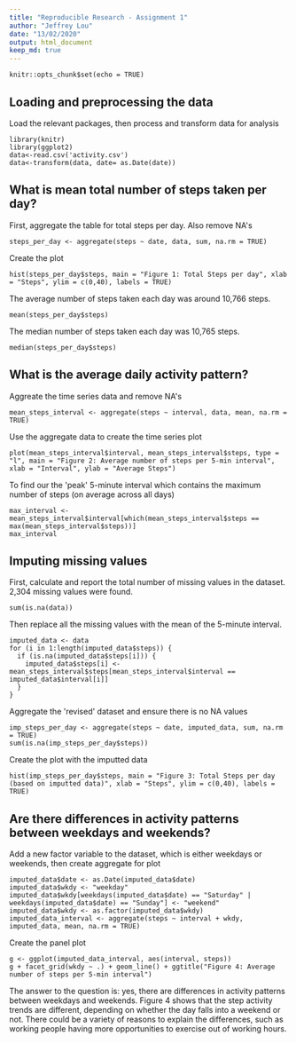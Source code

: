 ```yaml
---
title: "Reproducible Research - Assignment 1"
author: "Jeffrey Lou"
date: "13/02/2020"
output: html_document
keep_md: true
---
```


```{r setup, include=FALSE}
knitr::opts_chunk$set(echo = TRUE)
```

## Loading and preprocessing the data

Load the relevant packages, then process and transform data for analysis

```{r}
library(knitr)
library(ggplot2)
data<-read.csv('activity.csv')
data<-transform(data, date= as.Date(date))
```

## What is mean total number of steps taken per day?

First, aggregate the table for total steps per day.  Also remove NA's

```{r}
steps_per_day <- aggregate(steps ~ date, data, sum, na.rm = TRUE)
```

Create the plot 
```{r}
hist(steps_per_day$steps, main = "Figure 1: Total Steps per day", xlab = "Steps", ylim = c(0,40), labels = TRUE)
```

The average number of steps taken each day was around 10,766 steps.
```{r}
mean(steps_per_day$steps)
```


The median number of steps taken each day was 10,765 steps.
```{r}
median(steps_per_day$steps)
```

## What is the average daily activity pattern?

Aggreate the time series data and remove NA's

```{r}
mean_steps_interval <- aggregate(steps ~ interval, data, mean, na.rm = TRUE)
```

Use the aggregate data to create the time series plot
```{r}
plot(mean_steps_interval$interval, mean_steps_interval$steps, type = "l", main = "Figure 2: Average number of steps per 5-min interval", xlab = "Interval", ylab = "Average Steps")
```

To find our the 'peak' 5-minute interval which contains the maximum number of steps (on average across all days)
```{r}
max_interval <- mean_steps_interval$interval[which(mean_steps_interval$steps == max(mean_steps_interval$steps))]
max_interval
```

## Imputing missing values

First, calculate and report the total number of missing values in the dataset. 2,304 missing values were found.

```{r}
sum(is.na(data))
```

Then replace all the missing values with the mean of the 5-minute interval.

```{r}
imputed_data <- data
for (i in 1:length(imputed_data$steps)) {
  if (is.na(imputed_data$steps[i])) {
    imputed_data$steps[i] <- mean_steps_interval$steps[mean_steps_interval$interval == imputed_data$interval[i]]
  }
}
```

Aggregate the 'revised' dataset and ensure there is no NA values

```{r}
imp_steps_per_day <- aggregate(steps ~ date, imputed_data, sum, na.rm = TRUE)
sum(is.na(imp_steps_per_day$steps))
```

Create the plot with the imputted data
```{r}
hist(imp_steps_per_day$steps, main = "Figure 3: Total Steps per day (based on imputted data)", xlab = "Steps", ylim = c(0,40), labels = TRUE)
```

## Are there differences in activity patterns between weekdays and weekends?

Add a new factor variable to the dataset, which is either weekdays or weekends, then create aggregate for plot

```{r}
imputed_data$date <- as.Date(imputed_data$date)
imputed_data$wkdy <- "weekday"
imputed_data$wkdy[weekdays(imputed_data$date) == "Saturday" | weekdays(imputed_data$date) == "Sunday"] <- "weekend"
imputed_data$wkdy <- as.factor(imputed_data$wkdy)
imputed_data_interval <- aggregate(steps ~ interval + wkdy, imputed_data, mean, na.rm = TRUE)
```

Create the panel plot

```{r}
g <- ggplot(imputed_data_interval, aes(interval, steps))
g + facet_grid(wkdy ~ .) + geom_line() + ggtitle("Figure 4: Average number of steps per 5-min interval")
```

The answer to the question is: yes, there are differences in activity patterns between weekdays and weekends.  Figure 4 shows that the step activity trends are different, depending on whether the day falls into a weekend or not.  There could be a variety of reasons to explain the differences, such as working people having more opportunities to exercise out of working hours.
